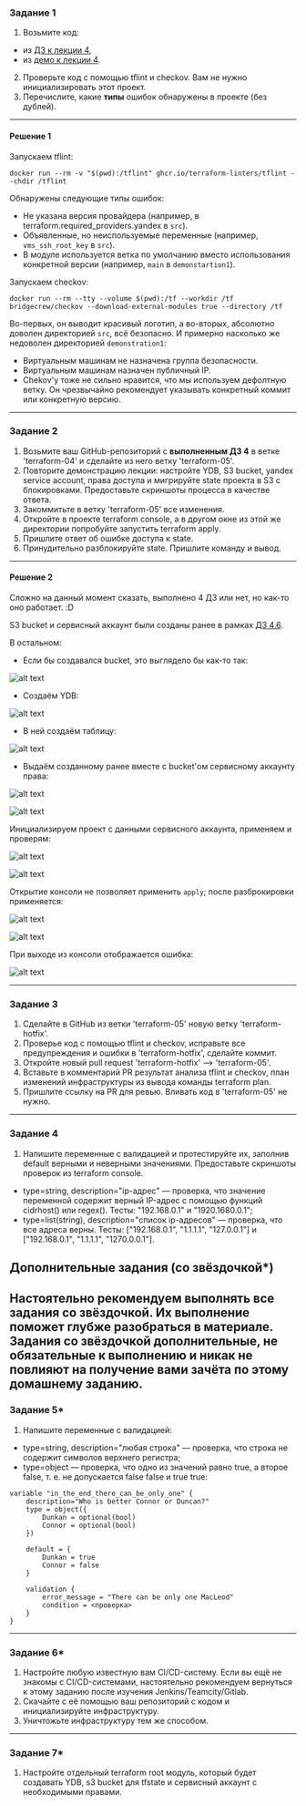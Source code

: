 ### Задание 1

1. Возьмите код:
- из [ДЗ к лекции 4](https://github.com/netology-code/ter-homeworks/tree/main/04/src),
- из [демо к лекции 4](https://github.com/netology-code/ter-homeworks/tree/main/04/demonstration1).
2. Проверьте код с помощью tflint и checkov. Вам не нужно инициализировать этот проект.
3. Перечислите, какие **типы** ошибок обнаружены в проекте (без дублей).

---

#### Решение 1

Запускаем tflint:
```shell
docker run --rm -v "$(pwd):/tflint" ghcr.io/terraform-linters/tflint --chdir /tflint
```

Обнаружены следующие типы ошибок:
* Не указана версия провайдера (например, в terraform.required_providers.yandex в `src`).
* Объявленные, но неиспользуемые переменные (например, `vms_ssh_root_key` в `src`).
* В модуле используется ветка по умолчанию вместо использования конкретной версии (например, `main` в `demonstartion1`).

Запускаем checkov:
```shell
docker run --rm --tty --volume $(pwd):/tf --workdir /tf bridgecrew/checkov --download-external-modules true --directory /tf
```

Во-первых, он выводит красивый логотип, а во-вторых, абсолютно доволен директорией `src`, всё безопасно. И примерно насколько же недоволен
директорией `demonstration1`:
* Виртуальным машинам не назначена группа безопасности.
* Виртуальным машинам назначен публичный IP.
* Chekov'у тоже не сильно нравится, что мы используем дефолтную ветку. Он чрезвычайно рекомендует указывать конкретный коммит или конкретную версию.


---

### Задание 2

1. Возьмите ваш GitHub-репозиторий с **выполненным ДЗ 4** в ветке 'terraform-04' и сделайте из него ветку 'terraform-05'.
2. Повторите демонстрацию лекции: настройте YDB, S3 bucket, yandex service account, права доступа и мигрируйте state проекта в S3 с блокировками. Предоставьте скриншоты процесса в качестве ответа.
3. Закоммитьте в ветку 'terraform-05' все изменения.
4. Откройте в проекте terraform console, а в другом окне из этой же директории попробуйте запустить terraform apply.
5. Пришлите ответ об ошибке доступа к state.
6. Принудительно разблокируйте state. Пришлите команду и вывод.

---

#### Решение 2

Сложно на данный момент сказать, выполнено 4 ДЗ или нет, но как-то оно работает. :D

S3 bucket и сервисный аккаунт были созданы ранее в рамках [ДЗ 4.6](terraform/s3/s3.tf).

В остальном:
* Если бы создавался bucket, это выглядело бы как-то так:

![alt text](images/2.1.png)

* Создаём YDB:

![alt text](images/2.2.png)

* В ней создаём таблицу:

![alt text](images/2.3.png)

* Выдаём созданному ранее вместе с bucket'ом сервисному аккаунту права:

![alt text](images/2.4.1.png)

![alt text](images/2.4.png)

Инициализируем проект с данными сервисного аккаунта, применяем и проверям:

![alt text](images/2.6.png)

![alt text](images/2.7.png)

Открытие консоли не позволяет применить `apply`; после разброкировки применяется:

![alt text](images/2.8.png)

![alt text](images/2.9.png)

При выходе из консоли отображается ошибка:

![alt text](images/2.10.png)

---

### Задание 3  

1. Сделайте в GitHub из ветки 'terraform-05' новую ветку 'terraform-hotfix'.
2. Проверье код с помощью tflint и checkov, исправьте все предупреждения и ошибки в 'terraform-hotfix', сделайте коммит.
3. Откройте новый pull request 'terraform-hotfix' --> 'terraform-05'. 
4. Вставьте в комментарий PR результат анализа tflint и checkov, план изменений инфраструктуры из вывода команды terraform plan.
5. Пришлите ссылку на PR для ревью. Вливать код в 'terraform-05' не нужно.

------
### Задание 4

1. Напишите переменные с валидацией и протестируйте их, заполнив default верными и неверными значениями. Предоставьте скриншоты проверок из terraform console. 

- type=string, description="ip-адрес" — проверка, что значение переменной содержит верный IP-адрес с помощью функций cidrhost() или regex(). Тесты:  "192.168.0.1" и "1920.1680.0.1";
- type=list(string), description="список ip-адресов" — проверка, что все адреса верны. Тесты:  ["192.168.0.1", "1.1.1.1", "127.0.0.1"] и ["192.168.0.1", "1.1.1.1", "1270.0.0.1"].

## Дополнительные задания (со звёздочкой*)

**Настоятельно рекомендуем выполнять все задания со звёздочкой.** Их выполнение поможет глубже разобраться в материале.   
Задания со звёздочкой дополнительные, не обязательные к выполнению и никак не повлияют на получение вами зачёта по этому домашнему заданию. 
------
### Задание 5*
1. Напишите переменные с валидацией:
- type=string, description="любая строка" — проверка, что строка не содержит символов верхнего регистра;
- type=object — проверка, что одно из значений равно true, а второе false, т. е. не допускается false false и true true:
```
variable "in_the_end_there_can_be_only_one" {
    description="Who is better Connor or Duncan?"
    type = object({
        Dunkan = optional(bool)
        Connor = optional(bool)
    })

    default = {
        Dunkan = true
        Connor = false
    }

    validation {
        error_message = "There can be only one MacLeod"
        condition = <проверка>
    }
}
```
------
### Задание 6*

1. Настройте любую известную вам CI/CD-систему. Если вы ещё не знакомы с CI/CD-системами, настоятельно рекомендуем вернуться к этому заданию после изучения Jenkins/Teamcity/Gitlab.
2. Скачайте с её помощью ваш репозиторий с кодом и инициализируйте инфраструктуру.
3. Уничтожьте инфраструктуру тем же способом.


------
### Задание 7*
1. Настройте отдельный terraform root модуль, который будет создавать YDB, s3 bucket для tfstate и сервисный аккаунт с необходимыми правами. 
